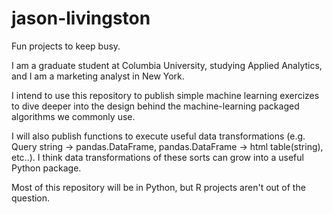 # jason-livingston
Fun projects to keep busy.

I am a graduate student at Columbia University, studying Applied Analytics, and I am a marketing analyst in New York. 

I intend to use this repository to publish simple machine learning exercizes to dive deeper into the design behind the machine-learning packaged algorithms we commonly use. 

I will also publish functions to execute useful data transformations (e.g. Query string -> pandas.DataFrame, pandas.DataFrame -> html table(string), etc..). I think data transformations of these sorts can grow into a useful Python package.

Most of this repository will be in Python, but R projects aren't out of the question.
